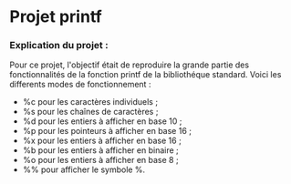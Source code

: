 # Projet printf

### Explication du projet :
Pour ce projet, l'objectif était de reproduire la grande partie des fonctionnalités de la fonction printf de la bibliothéque standard.
Voici les differents modes de fonctionnement :
<ul>
    <li>%c pour les caractères individuels ;</li>
    <li>%s pour les chaînes de caractères ;</li>
    <li>%d pour les entiers à afficher en base 10 ;</li>
    <li>%p pour les pointeurs à afficher en base 16 ;</li>
    <li>%x pour les entiers à afficher en base 16 ;</li>
    <li>%b pour les entiers à afficher en binaire ;</li>
    <li>%o pour les entiers à afficher en base 8 ;</li>
    <li>%% pour afficher le symbole %.</li>
</ul>

